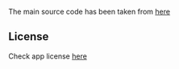 The main source code has been taken from [here](https://gitlab.com/mudlej_android/mj_pdf_reader/-/tree/main)

## License
Check app license [here](https://gitlab.com/mudlej_android/mj_pdf_reader/-/blob/main/LICENSE)
